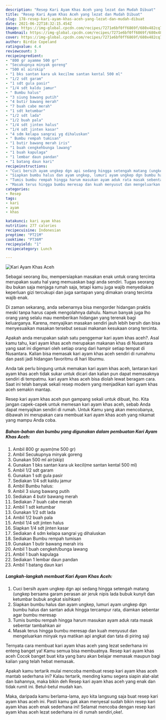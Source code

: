```yaml
---
description: "Resep Kari Ayam Khas Aceh yang lezat dan Mudah Dibuat"
title: "Resep Kari Ayam Khas Aceh yang lezat dan Mudah Dibuat"
slug: 178-resep-kari-ayam-khas-aceh-yang-lezat-dan-mudah-dibuat
date: 2021-06-22T18:32:15.454Z
image: https://img-global.cpcdn.com/recipes/7271e6bf0ff6869f/680x482cq70/kari-ayam-khas-aceh-foto-resep-utama.jpg
thumbnail: https://img-global.cpcdn.com/recipes/7271e6bf0ff6869f/680x482cq70/kari-ayam-khas-aceh-foto-resep-utama.jpg
cover: https://img-global.cpcdn.com/recipes/7271e6bf0ff6869f/680x482cq70/kari-ayam-khas-aceh-foto-resep-utama.jpg
author: Birdie Copeland
ratingvalue: 4.4
reviewcount: 3
recipeingredient:
- "800 gr ayamme 500 gr"
- "Secukupnya minyak goreng"
- "500 ml airskip"
- "1 bks santan kara uk kecilme santan kental 500 ml"
- "1/2 sdt garam"
- "1 sdt gula pasir"
- "1/4 sdt kaldu jamur"
- " Bumbu halus"
- "3 siung bawang putih"
- "4 butir bawang merah"
- "7 buah cabe merah"
- "1 sdt ketumbar"
- "1/2 sdt lada"
- "1/2 buah pala"
- "1/4 sdt jinten halus"
- "1/4 sdt jinten kasar"
- "4 sdm kelapa sangrai yg dihaluskan"
- " Bumbu rempah tumisan"
- "1 butir bawang merah iris"
- "1 buah cengkehbunga lawang"
- "1 buah kapulaga"
- "1 lembar daun pandan"
- "1 batang daun kari"
recipeinstructions:
- "Cuci bersih ayam ungkep dgn api sedang hingga setengah matang (ungkep bersama garam perasan air jeruk nipis lada bubuk kunyit dan ketumbar bubuk angkat sisihkan)"
- "Siapkan bumbu halus dan ayam ungkep, lumuri ayam ungkep dgn bumbu halus dan santan aduk hingga tercampur rata, diamkan sebentar agar bumbu meresap"
- "Tumis bumbu rempah hingga harum masukan ayam aduk rata masak sebentar tambahkan air"
- "Masak terus hingga bumbu meresap dan kuah menyusut dan mengeluarkan minyak nya matikan api angkat dan tata di piring saji"
categories:
- Resep
tags:
- kari
- ayam
- khas

katakunci: kari ayam khas 
nutrition: 277 calories
recipecuisine: Indonesian
preptime: "PT21M"
cooktime: "PT36M"
recipeyield: "1"
recipecategory: Lunch

---
```



![Kari Ayam Khas Aceh](https://img-global.cpcdn.com/recipes/7271e6bf0ff6869f/680x482cq70/kari-ayam-khas-aceh-foto-resep-utama.jpg)

Sebagai seorang ibu, mempersiapkan masakan enak untuk orang tercinta merupakan suatu hal yang memuaskan bagi anda sendiri. Tugas seorang ibu bukan saja menjaga rumah saja, tetapi kamu juga wajib menyediakan keperluan gizi tercukupi dan juga santapan yang dimakan orang tercinta wajib enak.

Di zaman  sekarang, anda sebenarnya bisa mengorder hidangan praktis meski tanpa harus capek mengolahnya dahulu. Namun banyak juga lho orang yang selalu mau memberikan hidangan yang terenak bagi keluarganya. Karena, menyajikan masakan sendiri jauh lebih bersih dan bisa menyesuaikan masakan tersebut sesuai makanan kesukaan orang tercinta. 



Apakah anda merupakan salah satu penggemar kari ayam khas aceh?. Asal kamu tahu, kari ayam khas aceh merupakan makanan khas di Nusantara yang saat ini digemari oleh setiap orang dari hampir setiap tempat di Nusantara. Kalian bisa memasak kari ayam khas aceh sendiri di rumahmu dan pasti jadi hidangan favoritmu di hari liburmu.

Anda tak perlu bingung untuk memakan kari ayam khas aceh, lantaran kari ayam khas aceh tidak sukar untuk dicari dan kalian pun dapat memasaknya sendiri di tempatmu. kari ayam khas aceh bisa diolah lewat beragam cara. Saat ini telah banyak sekali resep modern yang menjadikan kari ayam khas aceh semakin mantap.

Resep kari ayam khas aceh pun gampang sekali untuk dibuat, lho. Kita jangan capek-capek untuk memesan kari ayam khas aceh, sebab Anda dapat menyajikan sendiri di rumah. Untuk Kamu yang akan mencobanya, dibawah ini merupakan cara membuat kari ayam khas aceh yang nikamat yang mampu Anda coba.

<!--inarticleads1-->

##### Bahan-bahan dan bumbu yang digunakan dalam pembuatan Kari Ayam Khas Aceh:

1. Ambil 800 gr ayam(me 500 gr)
1. Ambil Secukupnya minyak goreng
1. Gunakan 500 ml air(skip)
1. Gunakan 1 bks santan kara uk kecil(me santan kental 500 ml)
1. Ambil 1/2 sdt garam
1. Gunakan 1 sdt gula pasir
1. Sediakan 1/4 sdt kaldu jamur
1. Ambil  Bumbu halus:
1. Ambil 3 siung bawang putih
1. Sediakan 4 butir bawang merah
1. Sediakan 7 buah cabe merah
1. Ambil 1 sdt ketumbar
1. Gunakan 1/2 sdt lada
1. Ambil 1/2 buah pala
1. Ambil 1/4 sdt jinten halus
1. Siapkan 1/4 sdt jinten kasar
1. Sediakan 4 sdm kelapa sangrai yg dihaluskan
1. Sediakan  Bumbu rempah tumisan
1. Gunakan 1 butir bawang merah iris
1. Ambil 1 buah cengkeh/bunga lawang
1. Ambil 1 buah kapulaga
1. Sediakan 1 lembar daun pandan
1. Ambil 1 batang daun kari




<!--inarticleads2-->

##### Langkah-langkah membuat Kari Ayam Khas Aceh:

1. Cuci bersih ayam ungkep dgn api sedang hingga setengah matang (ungkep bersama garam perasan air jeruk nipis lada bubuk kunyit dan ketumbar bubuk angkat sisihkan)
1. Siapkan bumbu halus dan ayam ungkep, lumuri ayam ungkep dgn bumbu halus dan santan aduk hingga tercampur rata, diamkan sebentar agar bumbu meresap
1. Tumis bumbu rempah hingga harum masukan ayam aduk rata masak sebentar tambahkan air
1. Masak terus hingga bumbu meresap dan kuah menyusut dan mengeluarkan minyak nya matikan api angkat dan tata di piring saji




Ternyata cara membuat kari ayam khas aceh yang lezat sederhana ini enteng banget ya! Kamu semua bisa membuatnya. Resep kari ayam khas aceh Cocok banget buat kita yang baru akan belajar memasak maupun bagi kalian yang telah hebat memasak.

Apakah kamu tertarik mulai mencoba membuat resep kari ayam khas aceh mantab sederhana ini? Kalau tertarik, mending kamu segera siapin alat-alat dan bahannya, maka bikin deh Resep kari ayam khas aceh yang enak dan tidak rumit ini. Betul-betul mudah kan. 

Maka, daripada kamu berlama-lama, ayo kita langsung saja buat resep kari ayam khas aceh ini. Pasti kamu gak akan menyesal sudah bikin resep kari ayam khas aceh enak sederhana ini! Selamat mencoba dengan resep kari ayam khas aceh lezat sederhana ini di rumah sendiri,oke!.

